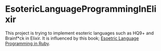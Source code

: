 # EsotericLanguageProgrammingInElixir

This project is trying to implement esoteric languages such as HQ9+ and
Brainf\*ck in Elixir. It is influenced by this book; [Esoetric Language
Programming in
Ruby](https://book.mynavi.jp/ec/products/detail/id=24268).
